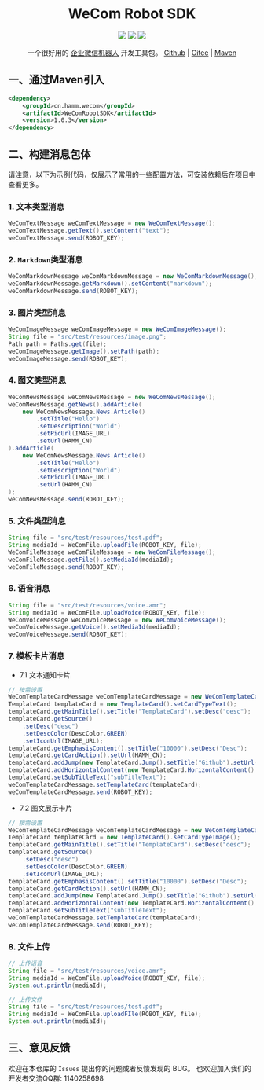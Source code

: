 <h1 align="center">WeCom Robot SDK</h1>
<p align="center">
    <img src="https://img.shields.io/badge/License-MIT-orange.svg"/>
    <img src="https://img.shields.io/badge/JDK-1.8+-green.svg"/>
    <img src="https://img.shields.io/maven-metadata/v.svg?label=Maven%20Central&metadataUrl=https%3A%2F%2Frepo1.maven.org%2Fmaven2%2Fcn%2Fhamm%2Fwecom%2FWeComRobotSDK%2Fmaven-metadata.xml"/>
</p>

<p align="center">
一个很好用的 <a href="https://developer.work.weixin.qq.com/document/path/91770" target="_blank">企业微信机器人</a> 开发工具包。 <a href="https://github.com/HammCn/WeComRobotSDK" target="_blank">Github</a> | <a href="https://gitee.com/hamm/WeComRobotSDK">Gitee</a> | <a href="https://central.sonatype.com/artifact/cn.hamm.wecom/WeComRobotSDK">Maven</a>
</p>

## 一、通过Maven引入

```xml
<dependency>
    <groupId>cn.hamm.wecom</groupId>
    <artifactId>WeComRobotSDK</artifactId>
    <version>1.0.3</version>
</dependency>
```

## 二、构建消息包体

请注意，以下为示例代码，仅展示了常用的一些配置方法，可安装依赖后在项目中查看更多。

### 1. 文本类型消息
```java
WeComTextMessage weComTextMessage = new WeComTextMessage();
weComTextMessage.getText().setContent("text");
weComTextMessage.send(ROBOT_KEY);
```

### 2. `Markdown`类型消息

```java
WeComMarkdownMessage weComMarkdownMessage = new WeComMarkdownMessage();
weComMarkdownMessage.getMarkdown().setContent("markdown");
weComMarkdownMessage.send(ROBOT_KEY);
```

### 3. 图片类型消息

```java
WeComImageMessage weComImageMessage = new WeComImageMessage();
String file = "src/test/resources/image.png";
Path path = Paths.get(file);
weComImageMessage.getImage().setPath(path);
weComImageMessage.send(ROBOT_KEY);
```

### 4. 图文类型消息

```java
WeComNewsMessage weComNewsMessage = new WeComNewsMessage();
weComNewsMessage.getNews().addArticle(
    new WeComNewsMessage.News.Article()
        .setTitle("Hello")
        .setDescription("World")
        .setPicUrl(IMAGE_URL)
        .setUrl(HAMM_CN)
).addArticle(
    new WeComNewsMessage.News.Article()
        .setTitle("Hello")
        .setDescription("World")
        .setPicUrl(IMAGE_URL)
        .setUrl(HAMM_CN)
);
weComNewsMessage.send(ROBOT_KEY);
```

### 5. 文件类型消息

```java
String file = "src/test/resources/test.pdf";
String mediaId = WeComFile.uploadFile(ROBOT_KEY, file);
WeComFileMessage weComFileMessage = new WeComFileMessage();
weComFileMessage.getFile().setMediaId(mediaId);
weComFileMessage.send(ROBOT_KEY);
```

### 6. 语音消息

```java
String file = "src/test/resources/voice.amr";
String mediaId = WeComFile.uploadVoice(ROBOT_KEY, file);
WeComVoiceMessage weComVoiceMessage = new WeComVoiceMessage();
weComVoiceMessage.getVoice().setMediaId(mediaId);
weComVoiceMessage.send(ROBOT_KEY);
```

### 7. 模板卡片消息

- 7.1 文本通知卡片
    
```java
// 按需设置
WeComTemplateCardMessage weComTemplateCardMessage = new WeComTemplateCardMessage();
TemplateCard templateCard = new TemplateCard().setCardTypeText();
templateCard.getMainTitle().setTitle("TemplateCard").setDesc("desc");
templateCard.getSource()
    .setDesc("desc")
    .setDescColor(DescColor.GREEN)
    .setIconUrl(IMAGE_URL);
templateCard.getEmphasisContent().setTitle("10000").setDesc("Desc");
templateCard.getCardAction().setUrl(HAMM_CN);
templateCard.addJump(new TemplateCard.Jump().setTitle("Github").setUrl(HAMM_CN));
templateCard.addHorizontalContent(new TemplateCard.HorizontalContent().setKeyName("Key").setValue("Value"));
templateCard.setSubTitleText("subTitleText");
weComTemplateCardMessage.setTemplateCard(templateCard);
weComTemplateCardMessage.send(ROBOT_KEY);
```    

- 7.2 图文展示卡片

```java
// 按需设置
WeComTemplateCardMessage weComTemplateCardMessage = new WeComTemplateCardMessage();
TemplateCard templateCard = new TemplateCard().setCardTypeImage();
templateCard.getMainTitle().setTitle("TemplateCard").setDesc("desc");
templateCard.getSource()
    .setDesc("desc")
    .setDescColor(DescColor.GREEN)
    .setIconUrl(IMAGE_URL);
templateCard.getEmphasisContent().setTitle("10000").setDesc("Desc");
templateCard.getCardAction().setUrl(HAMM_CN);
templateCard.addJump(new TemplateCard.Jump().setTitle("Github").setUrl(HAMM_CN));
templateCard.addHorizontalContent(new TemplateCard.HorizontalContent().setKeyName("Key").setValue("Value"));
templateCard.setSubTitleText("subTitleText");
weComTemplateCardMessage.setTemplateCard(templateCard);
weComTemplateCardMessage.send(ROBOT_KEY);
```   

### 8. 文件上传

```java
// 上传语音
String file = "src/test/resources/voice.amr";
String mediaId = WeComFile.uploadVoice(ROBOT_KEY, file);
System.out.println(mediaId);
```

```java
// 上传文件
String file = "src/test/resources/test.pdf";
String mediaId = WeComFile.uploadFIle(ROBOT_KEY, file);
System.out.println(mediaId);
```

## 三、意见反馈

欢迎在本仓库的 `Issues` 提出你的问题或者反馈发现的 BUG。 也欢迎加入我们的开发者交流QQ群: 1140258698
